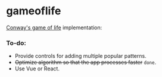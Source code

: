 # gameoflife

[Conway's game of life](https://en.wikipedia.org/wiki/Conway%27s_Game_of_Life) implementation:

### To-do:
- Provide controls for adding multiple popular patterns.
- ~~Optimize algorithm so that the app processes faster~~ `done`.
- Use Vue or React.
